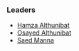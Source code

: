 ### Leaders

* [Hamza Althunibat](mailto:hamza.althunibat@owasp.org)
* [Osayed Althunibat](mailto:osayed.althunibat@owasp.org)
* [Saed Manna](mailto:saed.manna@owasp.org)
  
